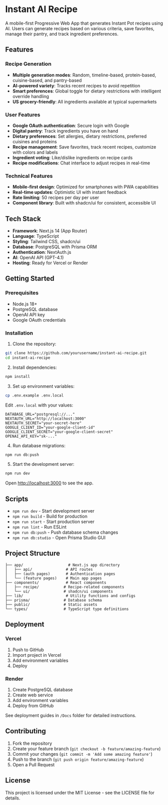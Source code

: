 # Instant AI Recipe

A mobile-first Progressive Web App that generates Instant Pot recipes using AI. Users can generate recipes based on various criteria, save favorites, manage their pantry, and track ingredient preferences.

## Features

### Recipe Generation
- **Multiple generation modes**: Random, timeline-based, protein-based, cuisine-based, and pantry-based
- **AI-powered variety**: Tracks recent recipes to avoid repetition
- **Smart preferences**: Global toggle for dietary restrictions with intelligent override handling
- **US grocery-friendly**: All ingredients available at typical supermarkets

### User Features
- **Google OAuth authentication**: Secure login with Google
- **Digital pantry**: Track ingredients you have on hand
- **Dietary preferences**: Set allergies, dietary restrictions, preferred cuisines and proteins
- **Recipe management**: Save favorites, track recent recipes, customize with colors and labels
- **Ingredient voting**: Like/dislike ingredients on recipe cards
- **Recipe modifications**: Chat interface to adjust recipes in real-time

### Technical Features
- **Mobile-first design**: Optimized for smartphones with PWA capabilities
- **Real-time updates**: Optimistic UI with instant feedback
- **Rate limiting**: 50 recipes per day per user
- **Component library**: Built with shadcn/ui for consistent, accessible UI

## Tech Stack

- **Framework**: Next.js 14 (App Router)
- **Language**: TypeScript
- **Styling**: Tailwind CSS, shadcn/ui
- **Database**: PostgreSQL with Prisma ORM
- **Authentication**: NextAuth.js
- **AI**: OpenAI API (GPT-4.1)
- **Hosting**: Ready for Vercel or Render

## Getting Started

### Prerequisites

- Node.js 18+ 
- PostgreSQL database
- OpenAI API key
- Google OAuth credentials

### Installation

1. Clone the repository:
```bash
git clone https://github.com/yourusername/instant-ai-recipe.git
cd instant-ai-recipe
```

2. Install dependencies:
```bash
npm install
```

3. Set up environment variables:
```bash
cp .env.example .env.local
```

Edit `.env.local` with your values:
```env
DATABASE_URL="postgresql://..."
NEXTAUTH_URL="http://localhost:3000"
NEXTAUTH_SECRET="your-secret-here"
GOOGLE_CLIENT_ID="your-google-client-id"
GOOGLE_CLIENT_SECRET="your-google-client-secret"
OPENAI_API_KEY="sk-..."
```

4. Run database migrations:
```bash
npm run db:push
```

5. Start the development server:
```bash
npm run dev
```

Open [http://localhost:3000](http://localhost:3000) to see the app.

## Scripts

- `npm run dev` - Start development server
- `npm run build` - Build for production
- `npm run start` - Start production server
- `npm run lint` - Run ESLint
- `npm run db:push` - Push database schema changes
- `npm run db:studio` - Open Prisma Studio GUI

## Project Structure

```
├── app/                    # Next.js app directory
│   ├── api/               # API routes
│   ├── (auth pages)       # Authentication pages
│   └── (feature pages)    # Main app pages
├── components/            # React components
│   ├── recipe/           # Recipe-related components
│   └── ui/               # shadcn/ui components
├── lib/                   # Utility functions and configs
├── prisma/               # Database schema
├── public/               # Static assets
└── types/                # TypeScript type definitions
```

## Deployment

### Vercel
1. Push to GitHub
2. Import project in Vercel
3. Add environment variables
4. Deploy

### Render
1. Create PostgreSQL database
2. Create web service
3. Add environment variables
4. Deploy from GitHub

See deployment guides in `/Docs` folder for detailed instructions.

## Contributing

1. Fork the repository
2. Create your feature branch (`git checkout -b feature/amazing-feature`)
3. Commit your changes (`git commit -m 'Add some amazing feature'`)
4. Push to the branch (`git push origin feature/amazing-feature`)
5. Open a Pull Request

## License

This project is licensed under the MIT License - see the LICENSE file for details.